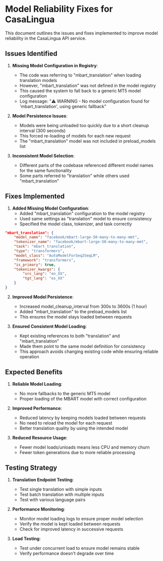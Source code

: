 # Model Reliability Fixes for CasaLingua

This document outlines the issues and fixes implemented to improve model reliability in the CasaLingua API service.

## Issues Identified

1. **Missing Model Configuration in Registry**:
   - The code was referring to "mbart_translation" when loading translation models
   - However, "mbart_translation" was not defined in the model registry
   - This caused the system to fall back to a generic MT5 model configuration
   - Log message: "⚠️ WARNING - No model configuration found for 'mbart_translation', using generic fallback"

2. **Model Persistence Issues**:
   - Models were being unloaded too quickly due to a short cleanup interval (300 seconds)
   - This forced re-loading of models for each new request
   - The "mbart_translation" model was not included in preload_models list

3. **Inconsistent Model Selection**:
   - Different parts of the codebase referenced different model names for the same functionality
   - Some parts referred to "translation" while others used "mbart_translation"

## Fixes Implemented

1. **Added Missing Model Configuration**:
   - Added "mbart_translation" configuration to the model registry
   - Used same settings as "translation" model to ensure consistency
   - Specified the model class, tokenizer, and task correctly

```json
"mbart_translation": {
    "model_name": "facebook/mbart-large-50-many-to-many-mmt",
    "tokenizer_name": "facebook/mbart-large-50-many-to-many-mmt",
    "task": "mbart_translation",
    "type": "transformers",
    "model_class": "AutoModelForSeq2SeqLM",
    "framework": "transformers",
    "is_primary": true,
    "tokenizer_kwargs": {
        "src_lang": "en_XX",
        "tgt_lang": "es_XX"
    }
}
```

2. **Improved Model Persistence**:
   - Increased model_cleanup_interval from 300s to 3600s (1 hour)
   - Added "mbart_translation" to the preload_models list
   - This ensures the model stays loaded between requests

3. **Ensured Consistent Model Loading**:
   - Kept existing references to both "translation" and "mbart_translation"
   - Made them point to the same model definition for consistency
   - This approach avoids changing existing code while ensuring reliable operation

## Expected Benefits

1. **Reliable Model Loading**:
   - No more fallbacks to the generic MT5 model
   - Proper loading of the MBART model with correct configuration

2. **Improved Performance**:
   - Reduced latency by keeping models loaded between requests
   - No need to reload the model for each request
   - Better translation quality by using the intended model

3. **Reduced Resource Usage**:
   - Fewer model loads/unloads means less CPU and memory churn
   - Fewer token generations due to more reliable processing

## Testing Strategy

1. **Translation Endpoint Testing**:
   - Test single translation with simple inputs
   - Test batch translation with multiple inputs
   - Test with various language pairs

2. **Performance Monitoring**:
   - Monitor model loading logs to ensure proper model selection
   - Verify the model is kept loaded between requests
   - Check for improved latency in successive requests

3. **Load Testing**:
   - Test under concurrent load to ensure model remains stable
   - Verify performance doesn't degrade over time